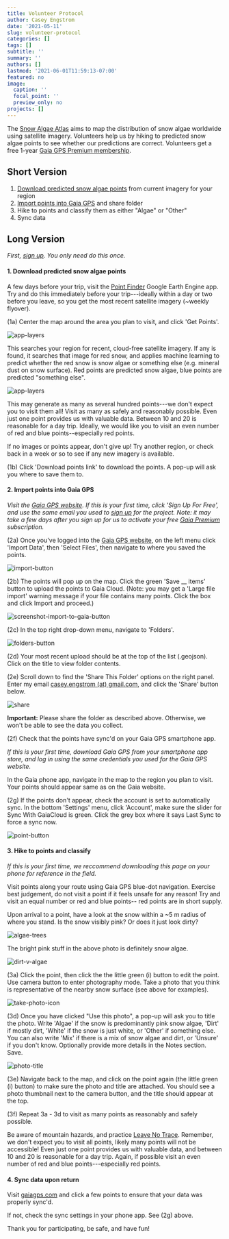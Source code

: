 ```yaml
---
title: Volunteer Protocol
author: Casey Engstrom
date: '2021-05-11'
slug: volunteer-protocol
categories: []
tags: []
subtitle: ''
summary: ''
authors: []
lastmod: '2021-06-01T11:59:13-07:00'
featured: no
image:
  caption: ''
  focal_point: ''
  preview_only: no
projects: []
---
```


The [Snow Algae Atlas](https://caseyengstrom.ca/post/intro-snow-algae-atlas) aims to map the distribution of snow algae worldwide using satellite imagery. Volunteers help us by hiking to predicted snow algae points to see whether our predictions are correct. Volunteers get a free 1-year [Gaia GPS Premium membership](https://www.gaiagps.com/premium/). 

## Short Version

1) [Download predicted snow algae points](https://caseyengstrom.users.earthengine.app/view/snow-algae-ground-truth) from current imagery for your region
2) [Import points into Gaia GPS](https://gaiagps.com) and share folder
3) Hike to points and classify them as either "Algae" or "Other" 
4) Sync data

## Long Version

<!-- double space after line to indent next line -->
*First, [sign up](https://forms.gle/cWgyXnrmHoLzHuKh9). You only need do this once.* 

#### 1. Download predicted snow algae points  

A few days before your trip, visit the [Point Finder](https://caseyengstrom.users.earthengine.app/view/snow-algae-ground-truth) Google Earth Engine app. Try and do this immediately before your trip---ideally within a day or two before you leave, so you get the most recent satellite imagery (~weekly flyover). 

(1a) Center the map around the area you plan to visit, and click 'Get Points'.
   
![app-layers](point-finder-main.png)

This searches your region for recent, cloud-free satellite imagery. If any is found, it searches that image for red snow, and applies machine learning to predict whether the red snow is snow algae or something else (e.g. mineral dust on snow surface). Red points are predicted snow algae, blue points are predicted "something else". 

![app-layers](point-finder-dots.png)

This may generate as many as several hundred points---we don't expect you to visit them all! Visit as many as safely and reasonably possible. Even just one point provides us with valuable data. Between 10 and 20 is reasonable for a day trip. Ideally, we would like you to visit an even number of red and blue points--especially red points.

If no images or points appear, don't give up! Try another region, or check back in a week or so to see if any new imagery is available.

(1b) Click 'Download points link' to download the points. A pop-up will ask you where to save them to.


#### 2. Import points into Gaia GPS

*Visit the [Gaia GPS website](https://gaiagps.com). If this is your first time, click 'Sign Up For Free', and use the same email you used to [sign up](https://forms.gle/cWgyXnrmHoLzHuKh9) for the project. Note: it may take a few days after you sign up for us to activate your free [Gaia Premium](https://www.gaiagps.com/premium/) subscription.*

(2a) Once you've logged into the [Gaia GPS website](https://gaiagps.com), on the left menu click 'Import Data', then 'Select Files', then navigate to where you saved the points.  

![import-button](gaia-web-main.png)

(2b) The points will pop up on the map. Click the green 'Save __ items' button to upload the points to Gaia Cloud. (Note: you may get a 'Large file import' warning message if your file contains many points. Click the box and click Import and proceed.)

![screenshot-import-to-gaia-button](import-to-gaia.png)


(2c) In the top right drop-down menu, navigate to 'Folders'.  

![folders-button](gaia-web-folders.png)

(2d) Your most recent upload should be at the top of the list (.geojson). Click on the title to view folder contents. 

(2e) Scroll down to find the 'Share This Folder' options on the right panel. Enter my email [casey.engstrom (at) gmail.com](mailto:casey.engstrom@gmail.com), and click the 'Share' button below.

![share](share-gaia-folder.png)  

**Important:** Please share the folder as described above. Otherwise, we won't be able to see the data you collect.  

(2f) Check that the points have sync'd on your Gaia GPS smartphone app. 

*If this is your first time, download Gaia GPS from your smartphone app store, and log in using the same credentials you used for the Gaia GPS website.*  

In the Gaia phone app, navigate in the map to the region you plan to visit. Your points should appear same as on the Gaia website.

(2g) If the points don't appear, check the account is set to automatically sync. In the bottom 'Settings' menu, click 'Account', make sure the slider for Sync With GaiaCloud is green. Click the grey box where it says Last Sync to force a sync now. 


![point-button](sync-button.jpg)

#### 3. Hike to points and classify

*If this is your first time, we reccommend downloading this page on your phone for reference in the field.*

Visit points along your route using Gaia GPS blue-dot navigation. Exercise best judgement, do not visit a point if it feels unsafe for any reason! Try and visit an equal number or red and blue points-- red points are in short supply.

Upon arrival to a point, have a look at the snow within a ~5 m radius of where you stand. Is the snow visibly pink? Or does it just look dirty?

![algae-trees](garibaldi.jpg)

The bright pink stuff in the above photo is definitely snow algae. 

![dirt-v-algae](dirt-v-snow.jpg)

(3a) Click the point, then click the the little green (i) button to edit the point. Use camera button to enter photography mode. Take a photo that you think is representative of the nearby snow surface (see above for examples).

![take-photo-icon](photo-button.jpg)

(3d) Once you have clicked "Use this photo", a pop-up will ask you to title the photo. Write 'Algae' if the snow is predominantly pink snow algae, 'Dirt' if mostly dirt, 'White' if the snow is just white, or 'Other' if something else. You can also write 'Mix' if there is a mix of snow algae and dirt, or 'Unsure' if you don't know. Optionally provide more details in the Notes section. Save. 

![photo-title](photo-title.jpg)

(3e) Navigate back to the map, and click on the point again (the little green (i) button) to make sure the photo and title are attached. You should see a photo thumbnail next to the camera button, and the title should appear at the top. 

(3f) Repeat 3a - 3d to visit as many points as reasonably and safely possible. 

Be aware of mountain hazards, and practice [Leave No Trace](https://www.leavenotrace.ca/home). Remember, we don't expect you to visit all points, likely many points will not be accessible! Even just one point provides us with valuable data, and between 10 and 20 is reasonable for a day trip. Again, if possible visit an even number of red and blue points---especially red points.

#### 4. Sync data upon return 

Visit [gaiagps.com](gaiagps.com) and click a few points to ensure that your data was properly sync'd.

If not, check the sync settings in your phone app. See (2g) above.  

Thank you for participating, be safe, and have fun!


